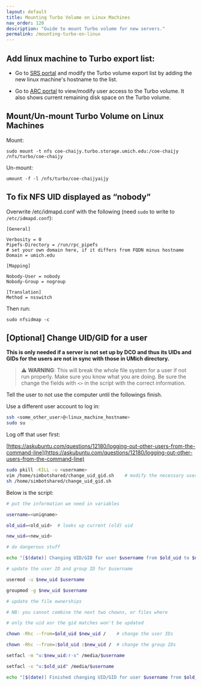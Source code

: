 ```yaml
---
layout: default
title: Mounting Turbo Volume on Linux Machines
nav_order: 120
description: "Guide to mount Turbo volume for new servers."
permalink: /mounting-turbo-on-linux
---
```

## Add linux machine to Turbo export list:

- Go to [SRS portal](https://srs.it.umich.edu/orders/services/2) and modify the Turbo volume export list by adding the new linux machine's hostname to the list.

- Go to [ARC portal](https://portal.arc.umich.edu/project/chaijy/turbo/volume-detail/coe-chaijy) to view/modify user access to the Turbo volume. It also shows current remaining disk space on the Turbo volume.

## Mount/Un-mount Turbo Volume on Linux Machines

Mount:
```
sudo mount -t nfs coe-chaijy.turbo.storage.umich.edu:/coe-chaijy /nfs/turbo/coe-chaijy
```
Un-mount:
```
umount -f -l /nfs/turbo/coe-chaijyaijy
```

## To fix NFS UID displayed as “nobody”
Overwrite /etc/idmapd.conf with the following (need `sudo` to write to `/etc/idmapd.conf`):
```
[General]

Verbosity = 0
Pipefs-Directory = /run/rpc_pipefs
# set your own domain here, if it differs from FQDN minus hostname
Domain = umich.edu

[Mapping]

Nobody-User = nobody
Nobody-Group = nogroup

[Translation]
Method = nsswitch
```
Then run:
```
sudo nfsidmap -c
```

## [Optional] Change UID/GID for a user

**This is only needed if a server is not set up by DCO and thus its UIDs and GIDs for the users are not in sync with those in UMich directory.**

> :warning: **WARNING**: This will break the whole file system for a user if not run properly. Make sure you know what you are doing. Be sure the change the fields with `<>` in the script with the correct information.

Tell the user to not use the computer until the followings finish.

Use a different user account to log in:

```bash
ssh <some_other_user>@<linux_machine_hostname>
sudo su
```

Log off that user first:

[https://askubuntu.com/questions/12180/logging-out-other-users-from-the-command-line](https://askubuntu.com/questions/12180/logging-out-other-users-from-the-command-line)


```bash
sudo pkill -KILL -u <username>
vim /home/simbotshared/change_uid_gid.sh    # modify the necessary username, UID/GID
sh /home/simbotshared/change_uid_gid.sh
```

Below is the script:

```bash
# put the information we need in variables

username=<uniqname>

old_uid=<old_uid>  # looks up current (old) uid

new_uid=<new_uid>

# do dangerous stuff

echo "[$(date)] Changing UID/GID for user $username from $old_uid to $new_uid" >> "$username"_change.txt

# update the user ID and group ID for $username

usermod -u $new_uid $username

groupmod -g $new_uid $username

# update the file ownerships

# NB: you cannot combine the next two chowns, or files where

# only the uid xor the gid matches won't be updated

chown -Rhc --from=$old_uid $new_uid /    # change the user IDs

chown -Rhc --from=:$old_uid :$new_uid /  # change the group IDs

setfacl -m "u:$new_uid:r-x" /media/$username

setfacl -x "u:$old_uid" /media/$username

echo "[$(date)] Finished changing UID/GID for user $username from $old_uid to $new_uid" >> "$username"_change.txt
```